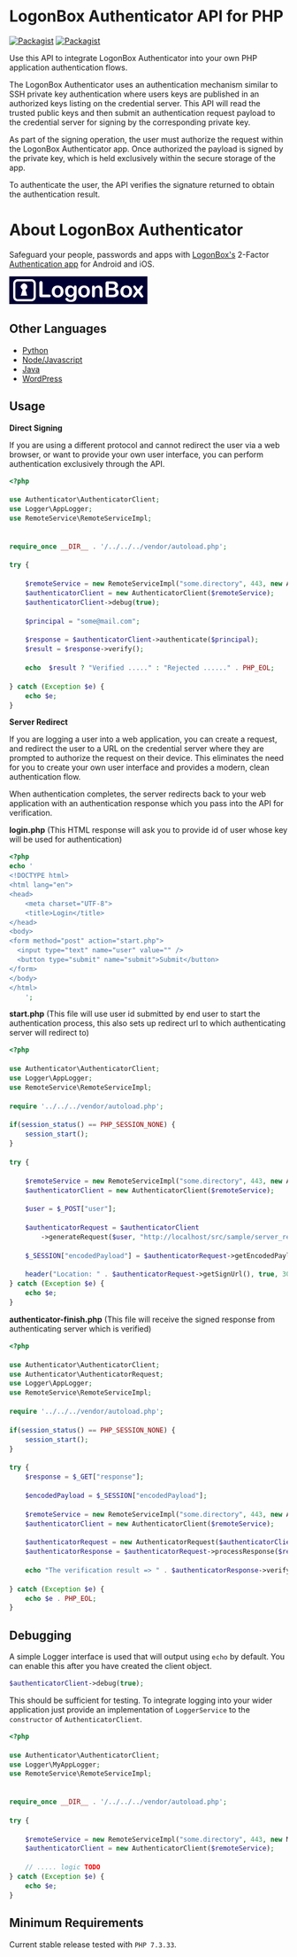 # LogonBox Authenticator API for PHP

[![Packagist](https://img.shields.io/packagist/v/logonbox/authenticator)](https://packagist.org/packages/logonbox/authenticator/) [![Packagist](https://img.shields.io/packagist/l/logonbox/authenticator)](https://www.apache.org/licenses/LICENSE-2.0)

Use this API to integrate LogonBox Authenticator into your own PHP application authentication flows.  

The LogonBox Authenticator uses an authentication mechanism similar to SSH private key authentication where users keys are published in an authorized keys listing on the credential server. This API will read the trusted public keys and then submit an authentication request payload to the credential server for signing by the corresponding private key. 

As part of the signing operation, the user must authorize the request within the LogonBox Authenticator app. Once authorized the payload is signed by the private key, which is held exclusively within the secure storage of the app. 

To authenticate the user, the API verifies the signature returned to obtain the authentication result.

# About LogonBox Authenticator

Safeguard your people, passwords and apps with [LogonBox's](https://logonbox.com) 2-Factor [Authentication app](https://www.logonbox.com/content/logonbox-authenticator/) for Android and iOS. 

![LogonBox Logo](https://github.com/nervepoint/logonbox-brand/blob/main/LogonBox-Logo-250x50.png?raw=true)

## Other Languages

 * [Python](https://github.com/nervepoint/logonbox-authenticator-python)
 * [Node/Javascript](https://github.com/nervepoint/logonbox-authenticator-nodejs)
 * [Java](https://github.com/nervepoint/logonbox-authenticator-java)
 * [WordPress](https://github.com/nervepoint/logonbox-authenticator-wordpress)

## Usage

**Direct Signing**

If you are using a different protocol and cannot redirect the user via a web browser, or want to provide your own user interface, you can perform authentication exclusively through the API.

```php
<?php

use Authenticator\AuthenticatorClient;
use Logger\AppLogger;
use RemoteService\RemoteServiceImpl;


require_once __DIR__ . '/../../../vendor/autoload.php';

try {

    $remoteService = new RemoteServiceImpl("some.directory", 443, new AppLogger());
    $authenticatorClient = new AuthenticatorClient($remoteService);
    $authenticatorClient->debug(true);

    $principal = "some@mail.com";

    $response = $authenticatorClient->authenticate($principal);
    $result = $response->verify();

    echo  $result ? "Verified ....." : "Rejected ......" . PHP_EOL;

} catch (Exception $e) {
    echo $e;
}
```

**Server Redirect**

If you are logging a user into a web application, you can create a request, and redirect the user to a URL on the credential server where they are prompted to authorize the request on their device. This eliminates the need for you to create your own user interface and provides a modern, clean authentication flow.

When authentication completes, the server redirects back to your web application with an authentication response which you pass into the API for verification.

**login.php** (This HTML response will ask you to provide id of user whose key will be used for authentication)

```php
<?php
echo '
<!DOCTYPE html>
<html lang="en">
<head>
    <meta charset="UTF-8">
    <title>Login</title>
</head>
<body>
<form method="post" action="start.php">
  <input type="text" name="user" value="" />
  <button type="submit" name="submit">Submit</button>
</form>
</body>
</html>
    ';
```

**start.php** (This file will use user id submitted by end user to start the authentication process, this also sets up redirect url to which authenticating server will redirect to)

```php
<?php

use Authenticator\AuthenticatorClient;
use Logger\AppLogger;
use RemoteService\RemoteServiceImpl;

require '../../../vendor/autoload.php';

if(session_status() == PHP_SESSION_NONE) {
    session_start();
}

try {

    $remoteService = new RemoteServiceImpl("some.directory", 443, new AppLogger());
    $authenticatorClient = new AuthenticatorClient($remoteService);

    $user = $_POST["user"];

    $authenticatorRequest = $authenticatorClient
        ->generateRequest($user, "http://localhost/src/sample/server_redirect/authenticator-finish.php?response={response}");

    $_SESSION["encodedPayload"] = $authenticatorRequest->getEncodedPayload();

    header("Location: " . $authenticatorRequest->getSignUrl(), true, 302);
} catch (Exception $e) {
    echo $e;
}
```

**authenticator-finish.php** (This file will receive the signed response from authenticating server which is verified)

```php
<?php

use Authenticator\AuthenticatorClient;
use Authenticator\AuthenticatorRequest;
use Logger\AppLogger;
use RemoteService\RemoteServiceImpl;

require '../../../vendor/autoload.php';

if(session_status() == PHP_SESSION_NONE) {
    session_start();
}

try {
    $response = $_GET["response"];

    $encodedPayload = $_SESSION["encodedPayload"];

    $remoteService = new RemoteServiceImpl("some.directory", 443, new AppLogger());
    $authenticatorClient = new AuthenticatorClient($remoteService);

    $authenticatorRequest = new AuthenticatorRequest($authenticatorClient, $encodedPayload);
    $authenticatorResponse = $authenticatorRequest->processResponse($response);

    echo "The verification result => " . $authenticatorResponse->verify();

} catch (Exception $e) {
    echo $e . PHP_EOL;
}
```

## Debugging

A simple Logger interface is used that will output using `echo` by default. You can enable this after you have created the client object.

```php
$authenticatorClient->debug(true);
```

This should be sufficient for testing. To integrate logging into your wider application just provide an implementation of `LoggerService` to the `constructor` of `AuthenticatorClient`.

```php
<?php

use Authenticator\AuthenticatorClient;
use Logger\MyAppLogger;
use RemoteService\RemoteServiceImpl;


require_once __DIR__ . '/../../../vendor/autoload.php';

try {

    $remoteService = new RemoteServiceImpl("some.directory", 443, new MyAppLogger());
    $authenticatorClient = new AuthenticatorClient($remoteService);

    // ..... logic TODO
} catch (Exception $e) {
    echo $e;
}
```

## Minimum Requirements

Current stable release tested with `PHP 7.3.33`.

